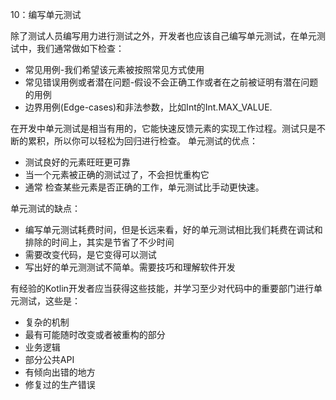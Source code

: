 10：编写单元测试

除了测试人员编写用力进行测试之外，开发者也应该自己编写单元测试，在单元测试中，我们通常做如下检查：

- 常见用例-我们希望该元素被按照常见方式使用
- 常见错误用例或者潜在问题-假设不会正确工作或者在之前被证明有潜在问题的用例
- 边界用例(Edge-cases)和非法参数，比如Int的Int.MAX_VALUE.

在开发中单元测试是相当有用的，它能快速反馈元素的实现工作过程。测试只是不断的累积，所以你可以轻松为回归进行检查。
单元测试的优点：

- 测试良好的元素旺旺更可靠
- 当一个元素被正确的测试过了，不会担忧重构它
- 通常 检查某些元素是否正确的工作，单元测试比手动更快速。

单元测试的缺点：

- 编写单元测试耗费时间，但是长远来看，好的单元测试相比我们耗费在调试和排除的时间上，其实是节省了不少时间
- 需要改变代码，是它变得可以测试
- 写出好的单元测测试不简单。需要技巧和理解软件开发

有经验的Kotlin开发者应当获得这些技能，并学习至少对代码中的重要部门进行单元测试，这些是：

- 复杂的机制
- 最有可能随时改变或者被重构的部分
- 业务逻辑
- 部分公共API
- 有倾向出错的地方
- 修复过的生产错误

